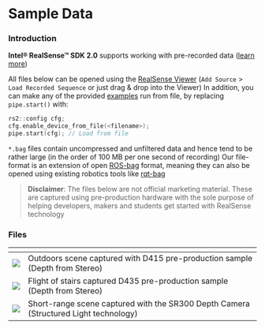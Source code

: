 # Sample Data

### Introduction
**Intel® RealSense™ SDK 2.0** supports working with pre-recorded data ([learn more](https://github.com/IntelRealSense/librealsense/blob/master/src/media/readme.md))

All files below can be opened using the [RealSense Viewer](https://github.com/IntelRealSense/librealsense/releases/download/v2.8.0/Intel.RealSense.Viewer.exe) (`Add Source` > `Load Recorded Sequence` or just drag & drop into the Viewer) 
In addition, you can make any of the provided [examples](https://github.com/IntelRealSense/librealsense/tree/master/examples) run from file, by replacing `pipe.start()` with:
```cpp
rs2::config cfg;
cfg.enable_device_from_file(<filename>);
pipe.start(cfg); // Load from file
```
`*.bag` files contain uncompressed and unfiltered data and hence tend to be rather large (in the order of 100 MB per one second of recording) Our file-format is an extension of open [ROS-bag](http://wiki.ros.org/rosbag) format, meaning they can also be opened using existing robotics tools like [rqt-bag](http://wiki.ros.org/rqt_bag)


> **Disclaimer**: The files below are not official marketing material. These are captured using pre-production hardware with the sole purpose of helping developers, makers and students get started with RealSense technology

### Files

| []() | []() |
| ------------- |---------------|
| <a href="http://realsense-hw-public.s3.amazonaws.com/rs-tests/TestData/outdoors.bag" title="Outdoors Stereo Example">![](http://realsense-hw-public.s3.amazonaws.com/rs-tests/TestData/outdoor-preview.png)</a> | Outdoors scene captured with D415 pre-production sample (Depth from Stereo) |
| <a href="http://realsense-hw-public.s3.amazonaws.com/rs-tests/TestData/stairs.bag" title="Staircase Example">![](http://realsense-hw-public.s3.amazonaws.com/rs-tests/TestData/stairs-preview.png)</a> | Flight of stairs captured D435 pre-production sample (Depth from Stereo) |
| <a href="http://realsense-hw-public.s3.amazonaws.com/rs-tests/TestData/structured.bag" title="Structured Light Short-Range Example">![](http://realsense-hw-public.s3.amazonaws.com/rs-tests/TestData/structured-preview.png)</a> | Short-range scene captured with the SR300 Depth Camera (Structured Light technology) |
